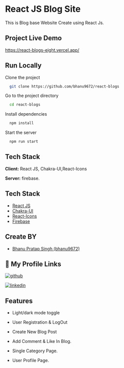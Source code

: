 
# React JS Blog Site

This is Blog base Website Create using React Js.


## Project Live Demo

https://react-blogs-eight.vercel.app/


## Run Locally

Clone the project

```bash
  git clone https://github.com/bhanu9672/react-blogs
```

Go to the project directory

```bash
  cd react-blogs
```

Install dependencies

```bash
  npm install
```

Start the server

```bash
  npm run start
```


## Tech Stack

**Client:** React JS, Chakra-UI,React-Icons

**Server:** firebase.


## Tech Stack

 - [React JS](https://reactjs.org/)
 - [Chakra-UI](https://chakra-ui.com/)
 - [React-Icons](https://react-icons.github.io/react-icons/)
 - [Firebase](https://firebase.google.com/)


## Create BY

- [Bhanu Pratap Singh (bhanu9672)](https://github.com/bhanu9672)


## 🔗 My Profile Links

[![github](https://img.shields.io/badge/github-000?style=for-the-badge&logo=ko-fi&logoColor=white)](https://github.com/bhanu9672)

[![linkedin](https://img.shields.io/badge/linkedin-0A66C2?style=for-the-badge&logo=linkedin&logoColor=white)](https://www.linkedin.com/in/bhanu9672/)


## Features

- Light/dark mode toggle

- User Registration & LogOut

- Create New Blog Post

- Add Comment & Like In Blog.

- Single Category Page.

- User Profile Page.



